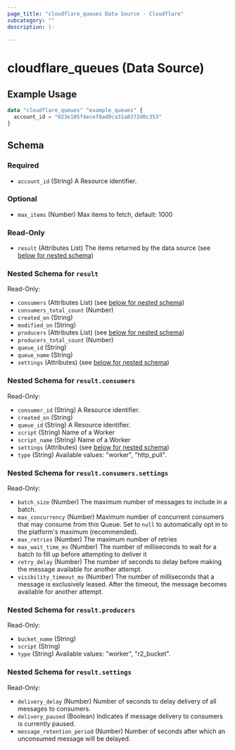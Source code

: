 ```yaml
---
page_title: "cloudflare_queues Data Source - Cloudflare"
subcategory: ""
description: |-
  
---
```


# cloudflare_queues (Data Source)



## Example Usage

```terraform
data "cloudflare_queues" "example_queues" {
  account_id = "023e105f4ecef8ad9ca31a8372d0c353"
}
```

<!-- schema generated by tfplugindocs -->
## Schema

### Required

- `account_id` (String) A Resource identifier.

### Optional

- `max_items` (Number) Max items to fetch, default: 1000

### Read-Only

- `result` (Attributes List) The items returned by the data source (see [below for nested schema](#nestedatt--result))

<a id="nestedatt--result"></a>
### Nested Schema for `result`

Read-Only:

- `consumers` (Attributes List) (see [below for nested schema](#nestedatt--result--consumers))
- `consumers_total_count` (Number)
- `created_on` (String)
- `modified_on` (String)
- `producers` (Attributes List) (see [below for nested schema](#nestedatt--result--producers))
- `producers_total_count` (Number)
- `queue_id` (String)
- `queue_name` (String)
- `settings` (Attributes) (see [below for nested schema](#nestedatt--result--settings))

<a id="nestedatt--result--consumers"></a>
### Nested Schema for `result.consumers`

Read-Only:

- `consumer_id` (String) A Resource identifier.
- `created_on` (String)
- `queue_id` (String) A Resource identifier.
- `script` (String) Name of a Worker
- `script_name` (String) Name of a Worker
- `settings` (Attributes) (see [below for nested schema](#nestedatt--result--consumers--settings))
- `type` (String) Available values: "worker", "http_pull".

<a id="nestedatt--result--consumers--settings"></a>
### Nested Schema for `result.consumers.settings`

Read-Only:

- `batch_size` (Number) The maximum number of messages to include in a batch.
- `max_concurrency` (Number) Maximum number of concurrent consumers that may consume from this Queue. Set to `null` to automatically opt in to the platform's maximum (recommended).
- `max_retries` (Number) The maximum number of retries
- `max_wait_time_ms` (Number) The number of milliseconds to wait for a batch to fill up before attempting to deliver it
- `retry_delay` (Number) The number of seconds to delay before making the message available for another attempt.
- `visibility_timeout_ms` (Number) The number of milliseconds that a message is exclusively leased. After the timeout, the message becomes available for another attempt.



<a id="nestedatt--result--producers"></a>
### Nested Schema for `result.producers`

Read-Only:

- `bucket_name` (String)
- `script` (String)
- `type` (String) Available values: "worker", "r2_bucket".


<a id="nestedatt--result--settings"></a>
### Nested Schema for `result.settings`

Read-Only:

- `delivery_delay` (Number) Number of seconds to delay delivery of all messages to consumers.
- `delivery_paused` (Boolean) Indicates if message delivery to consumers is currently paused.
- `message_retention_period` (Number) Number of seconds after which an unconsumed message will be delayed.


